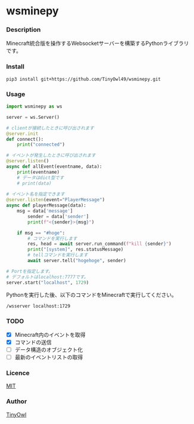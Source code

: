 # wsminepy

### Description
Minecraft統合版を操作するWebsocketサーバーを構築するPythonライブラリです。
### Install
```
pip3 install git+https://github.com/TinyOwl49/wsminepy.git
```

### Usage
```py
import wsminepy as ws

server = ws.Server()

# clientが接続したときに呼び出されます
@server.init
def connect():
	print("connected")

# イベントが発生したときに呼び出されます
@server.listen()
async def allEvent(eventname, data):
	print(eventname)
	# データはdict型です
	# print(data)
	
# イベント名を指定できます
@server.listen(event="PlayerMessage")
async def playerMessage(data):
	msg = data['message']
        sender = data['sender']
        print(f"<{sender}>{msg}")

	if msg == "#hoge":
		# コマンドを実行します
		res, head = await server.run_command(f"kill {sender}")
		print("[system]", res.statusMessage)
		# tellコマンドを実行します
		await server.tell("hogehoge", sender)

# Portを指定します。
# デフォルトはlocalhost:7777です。
server.start("localhost", 1729)
```
Pythonを実行した後、以下のコマンドをMinecraftで実行してください。
```mc
/wsserver localhost:1729
```

### TODO
- [x] Minecraft内のイベントを取得
- [x] コマンドの送信
- [ ] データ構造のオブジェクト化 
- [ ] 最新のイベントリストの取得

### Licence
[MIT](https://github.com/TinyOwl49/wsminepy/blob/main/LICENSE)

### Author
[TinyOwl](https://github.com/TinyOwl49)
